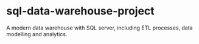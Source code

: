 # sql-data-warehouse-project
A modern data warehouse with SQL server, including ETL processes, data modelling and analytics.

